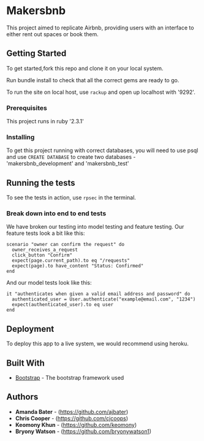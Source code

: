 
# Makersbnb

This project aimed to replicate Airbnb, providing users with an interface to either rent out spaces or book them.

## Getting Started

To get started,fork this repo and clone it on your local system.

Run bundle install to check that all the correct gems are ready to go.


To run the site on local host, use `rackup` and open up localhost with '9292'.

### Prerequisites

This project runs in ruby '2.3.1'

### Installing

To get this project running with correct databases, you will need to use psql and use `CREATE DATABASE` to create two databases - 'makersbnb_development' and 'makersbnb_test'

## Running the tests

To see the tests in action, use `rpsec` in the terminal.

### Break down into end to end tests

We have broken our testing into model testing and feature testing.
Our feature tests look a bit like this:
```
scenario "owner can confirm the request" do
  owner_receives_a_request
  click_button "Confirm"
  expect(page.current_path).to eq "/requests"
  expect(page).to have_content "Status: Confirmed"
end
```

And our model tests look like this:

```
it "authenticates when given a valid email address and password" do
  authenticated_user = User.authenticate("example@email.com", "1234")
  expect(authenticated_user).to eq user
end
```

## Deployment

To deploy this app to a live system, we would recommend using heroku.

## Built With

* [Bootstrap](https://startbootstrap.com/template-overviews/business-casual/) - The bootstrap framework used

## Authors

* **Amanda Bater** - (https://github.com/ajbater)
* **Chris Cooper** - (https://github.com/cjcoops)
* **Keomony Khun** - (https://github.com/keomony)
* **Bryony Watson** - (https://github.com/bryonywatson1)
